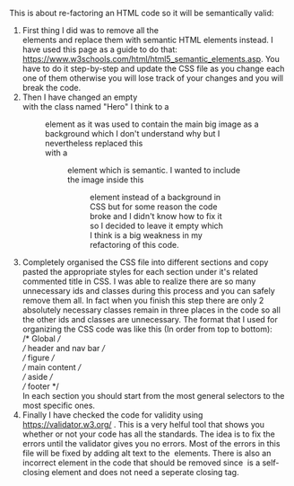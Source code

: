 This is about re-factoring an HTML code so it will be semantically valid:
1. First thing I did was to remove all the <div> elements and replace them with semantic HTML elements instead. I have used this page as a guide to do that:    https://www.w3schools.com/html/html5_semantic_elements.asp. You have to do it step-by-step and update the CSS file as you change each one of them otherwise you       will lose track of your changes and you will break the code.
2. Then I have changed an empty <div> with the class named "Hero" I think to a <figure> element as it was used to contain the main big image as a background which I    don't understand why but I nevertheless replaced this <div> with a <figure> element which is semantic. I wanted to include the image inside this <figure> element    instead of a background in CSS but for some reason the code broke and I didn't know how to fix it so I decided to leave it empty which I think is a big          weakness in my refactoring of this code.
3. Completely organised the CSS file into different sections and copy pasted the appropriate styles for each section under it's related commented title in CSS. I was    able to realize there are so many unnecessary ids and classes during this process and you can safely remove them all. In fact when you finish this step there are    only 2 absolutely necessary classes remain in three places in the code so all the other ids and classes are unnecessary. The format that I used for organizing  the    CSS code was like this (In order from top to bottom):  
   /* Global */   
   /* header and nav bar */   
   /* figure */   
   /* main content */   
   /* aside */   
   /* footer */   
   In each section you should start from the most general selectors to the most specific ones.
4. Finally I have checked the code for validity using https://validator.w3.org/ . This is a very helful tool that shows you whether or not your code has all the    standards. The idea is to fix the errors until the validator gives you no errors.  Most of the errors in this file will be fixed by adding alt text to the <img>    elements. There is also an incorrect </img> element in the code that should be removed since <img> is a self-closing element and does not need a seperate closing       tag. 
